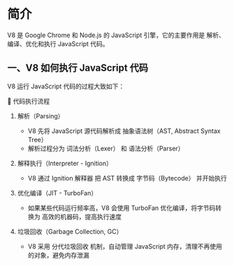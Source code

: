 # 简介
V8 是 Google Chrome 和 Node.js 的 JavaScript 引擎，它的主要作用是 解析、编译、优化和执行 JavaScript 代码。

## 一、V8 如何执行 JavaScript 代码

V8 运行 JavaScript 代码的过程大致如下：

📌 代码执行流程
1. 解析（Parsing）
   - V8 先将 JavaScript 源代码解析成 抽象语法树（AST, Abstract Syntax Tree）
   - 解析过程分为 词法分析（Lexer） 和 语法分析（Parser）

2. 解释执行（Interpreter - Ignition）
   - V8 通过 Ignition 解释器 把 AST 转换成 字节码（Bytecode） 并开始执行

3. 优化编译（JIT - TurboFan）
   - 如果某些代码运行频率高，V8 会使用 TurboFan 优化编译，将字节码转换为 高效的机器码，提高执行速度

4. 垃圾回收（Garbage Collection, GC）
   - V8 采用 分代垃圾回收 机制，自动管理 JavaScript 内存，清理不再使用的对象，避免内存泄漏
